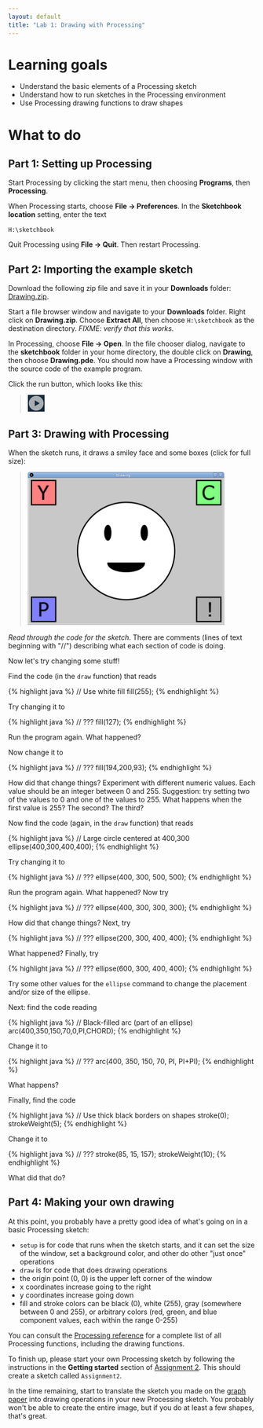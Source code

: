 ```yaml
---
layout: default
title: "Lab 1: Drawing with Processing"
---
```


# Learning goals

* Understand the basic elements of a Processing sketch
* Understand how to run sketches in the Processing environment
* Use Processing drawing functions to draw shapes

# What to do

## Part 1: Setting up Processing

Start Processing by clicking the start menu, then choosing **Programs**, then **Processing**.

When Processing starts, choose **File &rarr; Preferences**.  In the **Sketchbook location** setting, enter the text

    H:\sketchbook

Quit Processing using **File &rarr; Quit**.  Then restart Processing.

## Part 2: Importing the example sketch

Download the following zip file and save it in your **Downloads** folder: [Drawing.zip](Drawing.zip).

Start a file browser window and navigate to your **Downloads** folder.  Right click on **Drawing.zip**.  Choose **Extract All**, then choose `H:\sketchbook` as the destination directory.  *FIXME: verify that this works.*

In Processing, choose **File &rarr; Open**.  In the file chooser dialog, navigate to the **sketchbook** folder in your home directory, the double click on **Drawing**, then choose **Drawing.pde**.  You should now have a Processing window with the source code of the example program.

Click the run button, which looks like this:

> ![Run button](../img/runButton.png)

## Part 3: Drawing with Processing

When the sketch runs, it draws a smiley face and some boxes (click for full size):

> <a href="../img/lab01/Drawing.png"><img alt="Example program window" style="width:400px;" src="../img/lab01/Drawing.png"></a>

*Read through the code for the sketch*.  There are comments (lines of text beginning with "//") describing what each section of code is doing.

Now let's try changing some stuff!

Find the code (in the `draw` function) that reads

{% highlight java %}
// Use white fill
fill(255);
{% endhighlight %}

Try changing it to

{% highlight java %}
// ???
fill(127);
{% endhighlight %}

Run the program again.  What happened?

Now change it to

{% highlight java %}
// ???
fill(194,200,93);
{% endhighlight %}

How did that change things?  Experiment with different numeric values.  Each value should be an integer between 0 and 255.  Suggestion: try setting two of the values to 0 and one of the values to 255.  What happens when the first value is 255?  The second?  The third?

Now find the code (again, in the `draw` function) that reads

{% highlight java %}
// Large circle centered at 400,300
ellipse(400,300,400,400);
{% endhighlight %}

Try changing it to

{% highlight java %}
// ???
ellipse(400, 300, 500, 500);
{% endhighlight %}
 
Run the program again. What happened?  Now try

{% highlight java %}
// ???
ellipse(400, 300, 300, 300);
{% endhighlight %}

How did that change things?  Next, try

{% highlight java %}
// ???
ellipse(200, 300, 400, 400);
{% endhighlight %}

What happened?  Finally, try

{% highlight java %}
// ???
ellipse(600, 300, 400, 400);
{% endhighlight %}

Try some other values for the `ellipse` command to change the placement and/or size of the ellipse.

Next: find the code reading

{% highlight java %}
// Black-filled arc (part of an ellipse)
arc(400,350,150,70,0,PI,CHORD);
{% endhighlight %}

Change it to

{% highlight java %}
// ???
arc(400, 350, 150, 70, PI, PI+PI);
{% endhighlight %}

What happens?

Finally, find the code

{% highlight java %}
// Use thick black borders on shapes
stroke(0);
strokeWeight(5);
{% endhighlight %}

Change it to

{% highlight java %}
// ???
stroke(85, 15, 157);
strokeWeight(10);
{% endhighlight %}

What did that do?

## Part 4: Making your own drawing

At this point, you probably have a pretty good idea of what's going on in a basic Processing sketch:

* `setup` is for code that runs when the sketch starts, and it can set the size of the window, set a background color, and other do other "just once" operations
* `draw` is for code that does drawing operations
* the origin point (0, 0) is the upper left corner of the window
* x coordinates increase going to the right
* y coordinates increase going down
* fill and stroke colors can be black (0), white (255), gray (somewhere between 0 and 255), or arbitrary colors (red, green, and blue component values, each within the range 0-255)

You can consult the [Processing reference](https://processing.org/reference/) for a complete list of all Processing functions, including the drawing functions.

To finish up, please start your own Processing sketch by following the instructions in the **Getting started** section of [Assignment 2](../assign/assign02.html).  This should create a sketch called `Assignment2`.

In the time remaining, start to translate the sketch you made on the [graph paper](../media/graphpaper.pdf) into drawing operations in your new Processing sketch.  You probably won't be able to create the entire image, but if you do at least a few shapes, that's great.
